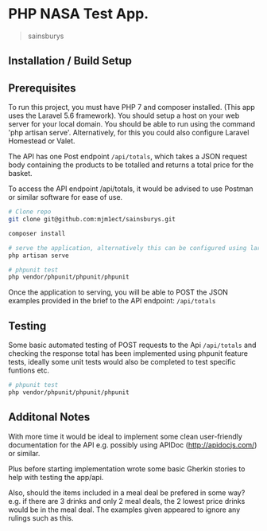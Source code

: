 # PHP NASA Test App.

> sainsburys

## Installation / Build Setup

## Prerequisites
To run this project, you must have PHP 7 and composer installed. (This app uses the Laravel 5.6 framework).
You should setup a host on your web server for your local domain. You should be able to run using the command 'php artisan serve'. Alternatively, for this you could also configure Laravel Homestead or Valet.

The API has one Post endpoint ```/api/totals```, which takes a JSON request body containing the products to be totalled and returns a total price for the basket.

To access the API endpoint /api/totals, it would be advised to use Postman or similar software for ease of use.

``` bash
# Clone repo
git clone git@github.com:mjm1ect/sainsburys.git

composer install

# serve the application, alternatively this can be configured using laravel Homestead or Valet.
php artisan serve

# phpunit test
php vendor/phpunit/phpunit/phpunit
```

Once the application to serving, you will be able to POST the JSON examples provided in the brief to the API endpoint: ```/api/totals```

## Testing
Some basic automated testing of POST requests to the Api ```/api/totals``` and checking the response total has been implemented using phpunit feature tests, ideally some unit tests would also be completed to test specific funtions etc.

``` bash
# phpunit test
php vendor/phpunit/phpunit/phpunit
```

## Additonal Notes
With more time it would be ideal to implement some clean user-friendly documentation for the API e.g. possibly using APIDoc (http://apidocjs.com/) or similar.

Plus before starting implementation wrote some basic Gherkin stories to help with testing the app/api.

Also, should the items included in a meal deal be prefered in some way? e.g. if there are 3 drinks and only 2 meal deals, the 2 lowest price drinks would be in the meal deal. The examples given appeared to ignore any rulings such as this.



